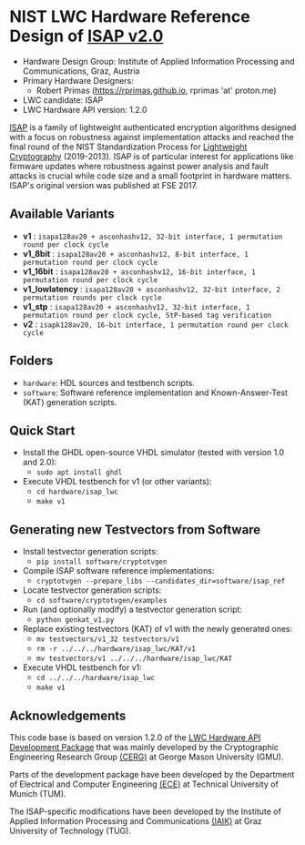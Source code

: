 #  NIST LWC Hardware Reference Design of [ISAP v2.0](https://isap.iaik.tugraz.at)

- Hardware Design Group: Institute of Applied Information Processing and Communications, Graz, Austria
- Primary Hardware Designers:
  - Robert Primas (https://rprimas.github.io, rprimas 'at' proton.me)
- LWC candidate: ISAP
- LWC Hardware API version: 1.2.0

[ISAP](https://isap.iaik.tugraz.at) is a family of lightweight authenticated encryption algorithms designed with a focus on robustness against implementation attacks and reached the final round of the NIST Standardization Process for [Lightweight Cryptography](https://csrc.nist.gov/Projects/lightweight-cryptography/finalists) (2019-2013). ISAP is of particular interest for applications like firmware updates where robustness against power analysis and fault attacks is crucial while code size and a small footprint in hardware matters. ISAP's original version was published at FSE 2017.

## Available Variants

- **v1** : `isapa128av20 + asconhashv12, 32-bit interface, 1 permutation round per clock cycle`
- **v1_8bit** : `isapa128av20 + asconhashv12, 8-bit interface, 1 permutation round per clock cycle`
- **v1_16bit** : `isapa128av20 + asconhashv12, 16-bit interface, 1 permutation round per clock cycle`
- **v1_lowlatency** : `isapa128av20 + asconhashv12, 32-bit interface, 2 permutation rounds per clock cycle`
- **v1_stp** : `isapa128av20 + asconhashv12, 32-bit interface, 1 permutation round per clock cycle, StP-based tag verification`
- **v2** : `isapk128av20, 16-bit interface, 1 permutation round per clock cycle`

## Folders

- `hardware`: HDL sources and testbench scripts.
- `software`: Software reference implementation and Known-Answer-Test (KAT) generation scripts.

## Quick Start

- Install the GHDL open-source VHDL simulator (tested with version 1.0 and 2.0):
  - `sudo apt install ghdl`
- Execute VHDL testbench for v1 (or other variants):
  - `cd hardware/isap_lwc`
  - `make v1`

## Generating new Testvectors from Software

- Install testvector generation scripts:
  - `pip install software/cryptotvgen`
- Compile ISAP software reference implementations:
  - `cryptotvgen --prepare_libs --candidates_dir=software/isap_ref`
- Locate testvector generation scripts:
  - `cd software/cryptotvgen/examples`
- Run (and optionally modify) a testvector generation script:
  - `python genkat_v1.py`
- Replace existing testvectors (KAT) of v1 with the newly generated ones:
  - `mv testvectors/v1_32 testvectors/v1`
  - `rm -r ../../../hardware/isap_lwc/KAT/v1`
  - `mv testvectors/v1 ../../../hardware/isap_lwc/KAT`
- Execute VHDL testbench for v1:
  - `cd ../../../hardware/isap_lwc`
  - `make v1`

## Acknowledgements

This code base is based on version 1.2.0 of the [LWC Hardware API Development Package](https://github.com/GMUCERG/LWC) that was mainly developed by the Cryptographic Engineering Research Group [(CERG)](https://cryptography.gmu.edu) at George Mason University (GMU).

Parts of the development package have been developed by the Department of Electrical and Computer Engineering [(ECE)](https://www.ei.tum.de/en/ei/welcome/) at Technical University of Munich (TUM).

The ISAP-specific modifications have been developed by the Institute of Applied Information Processing and Communications [(IAIK)](https://iaik.tugraz.at/) at Graz University of Technology (TUG).

